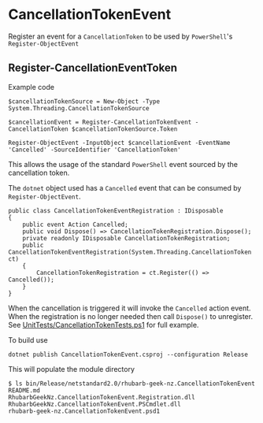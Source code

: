 # CancellationTokenEvent
Register an event for a `CancellationToken` to be used by `PowerShell`'s `Register-ObjectEvent`

## Register-CancellationEventToken

Example code

```
$cancellationTokenSource = New-Object -Type System.Threading.CancellationTokenSource

$cancellationEvent = Register-CancellationTokenEvent -CancellationToken $cancellationTokenSource.Token

Register-ObjectEvent -InputObject $cancellationEvent -EventName 'Cancelled' -SourceIdentifier 'CancellationToken'
```

This allows the usage of the standard `PowerShell` event sourced by the cancellation token.

The `dotnet` object used has a `Cancelled` event that can be consumed by `Register-ObjectEvent`.

```
public class CancellationTokenEventRegistration : IDisposable
{
    public event Action Cancelled;
    public void Dispose() => CancellationTokenRegistration.Dispose();
    private readonly IDisposable CancellationTokenRegistration;
    public CancellationTokenEventRegistration(System.Threading.CancellationToken ct)
    {
        CancellationTokenRegistration = ct.Register(() => Cancelled());
    }
}
```

When the cancellation is triggered it will invoke the `Cancelled` action event. When the registration is no longer needed then call `Dispose()` to unregister.
See [UnitTests/CancellationTokenTests.ps1](UnitTests/CancellationTokenTests.ps1) for full example.

To build use

```
dotnet publish CancellationTokenEvent.csproj --configuration Release
```

This will populate the module directory

```
$ ls bin/Release/netstandard2.0/rhubarb-geek-nz.CancellationTokenEvent
README.md
RhubarbGeekNz.CancellationTokenEvent.Registration.dll
RhubarbGeekNz.CancellationTokenEvent.PSCmdlet.dll
rhubarb-geek-nz.CancellationTokenEvent.psd1
```
